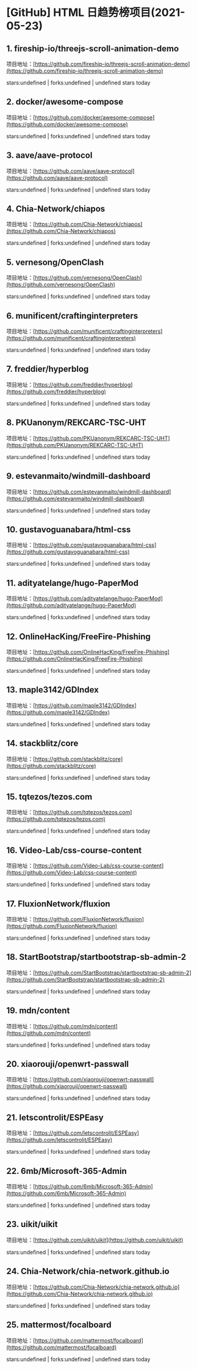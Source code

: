 # [GitHub] HTML 日趋势榜项目(2021-05-23)

## 1. fireship-io/threejs-scroll-animation-demo 

项目地址：[https://github.com/fireship-io/threejs-scroll-animation-demo](https://github.com/fireship-io/threejs-scroll-animation-demo)

stars:undefined | forks:undefined | undefined stars today 



## 2. docker/awesome-compose 

项目地址：[https://github.com/docker/awesome-compose](https://github.com/docker/awesome-compose)

stars:undefined | forks:undefined | undefined stars today 



## 3. aave/aave-protocol 

项目地址：[https://github.com/aave/aave-protocol](https://github.com/aave/aave-protocol)

stars:undefined | forks:undefined | undefined stars today 



## 4. Chia-Network/chiapos 

项目地址：[https://github.com/Chia-Network/chiapos](https://github.com/Chia-Network/chiapos)

stars:undefined | forks:undefined | undefined stars today 



## 5. vernesong/OpenClash 

项目地址：[https://github.com/vernesong/OpenClash](https://github.com/vernesong/OpenClash)

stars:undefined | forks:undefined | undefined stars today 



## 6. munificent/craftinginterpreters 

项目地址：[https://github.com/munificent/craftinginterpreters](https://github.com/munificent/craftinginterpreters)

stars:undefined | forks:undefined | undefined stars today 



## 7. freddier/hyperblog 

项目地址：[https://github.com/freddier/hyperblog](https://github.com/freddier/hyperblog)

stars:undefined | forks:undefined | undefined stars today 



## 8. PKUanonym/REKCARC-TSC-UHT 

项目地址：[https://github.com/PKUanonym/REKCARC-TSC-UHT](https://github.com/PKUanonym/REKCARC-TSC-UHT)

stars:undefined | forks:undefined | undefined stars today 



## 9. estevanmaito/windmill-dashboard 

项目地址：[https://github.com/estevanmaito/windmill-dashboard](https://github.com/estevanmaito/windmill-dashboard)

stars:undefined | forks:undefined | undefined stars today 



## 10. gustavoguanabara/html-css 

项目地址：[https://github.com/gustavoguanabara/html-css](https://github.com/gustavoguanabara/html-css)

stars:undefined | forks:undefined | undefined stars today 



## 11. adityatelange/hugo-PaperMod 

项目地址：[https://github.com/adityatelange/hugo-PaperMod](https://github.com/adityatelange/hugo-PaperMod)

stars:undefined | forks:undefined | undefined stars today 



## 12. OnlineHacKing/FreeFire-Phishing 

项目地址：[https://github.com/OnlineHacKing/FreeFire-Phishing](https://github.com/OnlineHacKing/FreeFire-Phishing)

stars:undefined | forks:undefined | undefined stars today 



## 13. maple3142/GDIndex 

项目地址：[https://github.com/maple3142/GDIndex](https://github.com/maple3142/GDIndex)

stars:undefined | forks:undefined | undefined stars today 



## 14. stackblitz/core 

项目地址：[https://github.com/stackblitz/core](https://github.com/stackblitz/core)

stars:undefined | forks:undefined | undefined stars today 



## 15. tqtezos/tezos.com 

项目地址：[https://github.com/tqtezos/tezos.com](https://github.com/tqtezos/tezos.com)

stars:undefined | forks:undefined | undefined stars today 



## 16. Video-Lab/css-course-content 

项目地址：[https://github.com/Video-Lab/css-course-content](https://github.com/Video-Lab/css-course-content)

stars:undefined | forks:undefined | undefined stars today 



## 17. FluxionNetwork/fluxion 

项目地址：[https://github.com/FluxionNetwork/fluxion](https://github.com/FluxionNetwork/fluxion)

stars:undefined | forks:undefined | undefined stars today 



## 18. StartBootstrap/startbootstrap-sb-admin-2 

项目地址：[https://github.com/StartBootstrap/startbootstrap-sb-admin-2](https://github.com/StartBootstrap/startbootstrap-sb-admin-2)

stars:undefined | forks:undefined | undefined stars today 



## 19. mdn/content 

项目地址：[https://github.com/mdn/content](https://github.com/mdn/content)

stars:undefined | forks:undefined | undefined stars today 



## 20. xiaorouji/openwrt-passwall 

项目地址：[https://github.com/xiaorouji/openwrt-passwall](https://github.com/xiaorouji/openwrt-passwall)

stars:undefined | forks:undefined | undefined stars today 



## 21. letscontrolit/ESPEasy 

项目地址：[https://github.com/letscontrolit/ESPEasy](https://github.com/letscontrolit/ESPEasy)

stars:undefined | forks:undefined | undefined stars today 



## 22. 6mb/Microsoft-365-Admin 

项目地址：[https://github.com/6mb/Microsoft-365-Admin](https://github.com/6mb/Microsoft-365-Admin)

stars:undefined | forks:undefined | undefined stars today 



## 23. uikit/uikit 

项目地址：[https://github.com/uikit/uikit](https://github.com/uikit/uikit)

stars:undefined | forks:undefined | undefined stars today 



## 24. Chia-Network/chia-network.github.io 

项目地址：[https://github.com/Chia-Network/chia-network.github.io](https://github.com/Chia-Network/chia-network.github.io)

stars:undefined | forks:undefined | undefined stars today 



## 25. mattermost/focalboard 

项目地址：[https://github.com/mattermost/focalboard](https://github.com/mattermost/focalboard)

stars:undefined | forks:undefined | undefined stars today 



